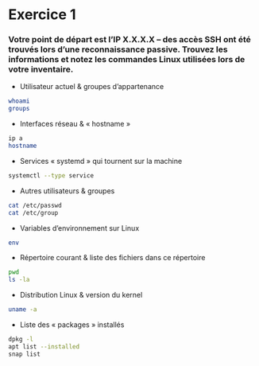 # Exercice 1

### Votre point de départ est l’IP X.X.X.X – des accès SSH ont été trouvés lors d’une reconnaissance passive. Trouvez les informations et notez les commandes Linux utilisées lors de votre inventaire.
- Utilisateur actuel & groupes d’appartenance
```bash	
whoami
groups
```
- Interfaces réseau & « hostname »
```bash
ip a
hostname
```
- Services « systemd » qui tournent sur la machine
```bash
systemctl --type service
```
- Autres utilisateurs & groupes
```bash
cat /etc/passwd
cat /etc/group
```
- Variables d’environnement sur Linux
```bash
env
```
- Répertoire courant & liste des fichiers dans ce répertoire 
```bash
pwd
ls -la
```
- Distribution Linux & version du kernel
```bash
uname -a
```
- Liste des « packages » installés 
```bash
dpkg -l
apt list --installed
snap list
```
